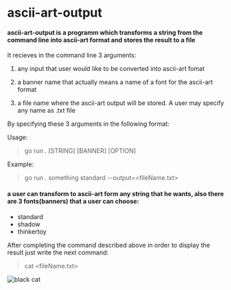 # ascii-art-output 

#### ascii-art-output is a programm which transforms a string from the command line into ascii-art format and stores the result to a file

It recieves in the command line 3 arguments: 

1) any input that user would like to be converted into ascii-art fomat

2) a banner name that actually means a name of a font for the ascii-art format

3) a file name where the ascii-art output will be stored. A user may specify any name as .txt file

By specifying these 3 arguments in the following format: 

Usage: 
> go run . [STRING] [BANNER] [OPTION]

Example: 
> go run . something standard --output=<fileName.txt>

#### a user can transform to ascii-art form any string that he wants, also there are 3 fonts(banners) that a user can choose:

- standard
- shadow
- thinkertoy

After completing the command described above in order to display the result just write the next command:

> cat <fileName.txt>

![black cat](https://encrypted-tbn0.gstatic.com/images?q=tbn:ANd9GcTlCmZNZTRr2c33iinneBtyyW2NjFkOSpGOLw&usqp=CAU)